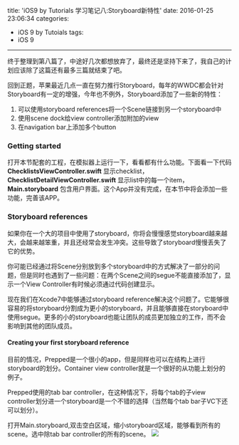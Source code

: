 title: 'iOS9 by Tutorials 学习笔记八:Storyboard新特性'
date: 2016-01-25 23:06:34
categories:
  - iOS 9 by Tutoials
tags:
  - iOS 9
---

终于整理到第八篇了，中途好几次都想放弃了，最终还是坚持下来了，我自己的计划应该除了这篇还有最多三篇就结束了吧。   

回到正题，苹果最近几点一直在努力推行Storyboard，每年的WWDC都会针对Storyboard有一定的增强，今年也不例外，Storyboard添加了一些新的特性：
1. 可以使用storyboard references将一个Scene链接到另一个storyboard中
2. 使用scene dock给view controller添加附加的view
3. 在navigation bar上添加多个button

### Getting started
打开本节配套的工程，在模拟器上运行一下，看看都有什么功能。下面看一下代码 **ChecklistsViewController.swift** 显示checklist，**ChecklistDetailViewController.swift** 显示list中的每一个item，**Main.storyboard** 包含用户界面。这个App并没有完成，在本节中将会添加一些功能，完善该APP。  

### Storyboard references
如果你在一个大的项目中使用了storyboard，你将会慢慢感觉storyboard越来越大，会越来越笨重，并且还经常会发生冲突。这些导致了storyboard慢慢丢失了它的优势。   

你可能已经通过将Scene分别放到多个storyboard中的方式解决了一部分的问题，但是同时也遇到了一些问题：在两个Scene之间的segue不能直接添加了，显示一个View Controller有时候必须通过代码创建显示。   

现在我们在Xcode7中能够通过storyboard reference解决这个问题了。它能够很容易的将storyboard分割成为更小的storyboard，并且能够直接在storyboard中使用segue。更多的小的storyboard也能让团队的成员更加独立的工作，而不会影响到其他的团队成员。  

#### Creating your first storyboard reference   
目前的情况，Prepped是一个很小的app，但是同样也可以在结构上进行storyboard的划分。Container view controller就是一个很好的从功能上划分的例子。   

Prepped使用的tab bar controller，在这种情况下，将每个tab的子view controller划分进一个storyboard是一个不错的选择（当然每个tab bar子VC下还可以划分）。    

打开Main.storyboard,双击空白区域，缩小storyboard区域，能够看到所有的scene。选中除tab bar controller的所有的scene。
![](/images/2016.01.25/01.png)
